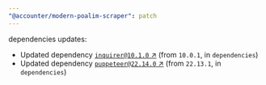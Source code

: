 ```yaml
---
"@accounter/modern-poalim-scraper": patch
---
```

dependencies updates:
  - Updated dependency [`inquirer@10.1.0` ↗︎](https://www.npmjs.com/package/inquirer/v/10.1.0) (from `10.0.1`, in `dependencies`)
  - Updated dependency [`puppeteer@22.14.0` ↗︎](https://www.npmjs.com/package/puppeteer/v/22.14.0) (from `22.13.1`, in `dependencies`)
